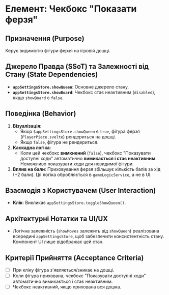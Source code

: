 # Елемент: Чекбокс "Показати ферзя"

## Призначення (Purpose)

Керує видимістю фігури ферзя на ігровій дошці.

## Джерело Правда (SSoT) та Залежності від Стану (State Dependencies)

-   **`appSettingsStore.showQueen`**: Основне джерело стану.
-   **`appSettingsStore.showBoard`**: Чекбокс стає неактивним (`disabled`), якщо `showBoard` є `false`.

## Поведінка (Behavior)

1.  **Візуалізація**:
    *   Якщо `$appSettingsStore.showQueen` є `true`, фігура ферзя (`PlayerPiece.svelte`) рендериться на дошці.
    *   Якщо `false`, фігура не рендериться.
2.  **Каскадна логіка**:
    *   Коли цей чекбокс **вимкнений** (`false`), чекбокс "Показувати доступні ходи" автоматично **вимикається і стає неактивним**. Неможливо показувати ходи для невидимої фігури.
3.  **Вплив на бали**: Приховування ферзя збільшує кількість балів за хід (+2 бали). Ця логіка обробляється в `gameLogicService`, а не в UI.

## Взаємодія з Користувачем (User Interaction)

-   **Клік**: Викликає `appSettingsStore.toggleShowQueen()`.

## Архітектурні Нотатки та UI/UX

-   Логічна залежність (`showMoves` залежить від `showQueen`) реалізована всередині `appSettingsStore`, щоб забезпечити консистентність стану. Компонент UI лише відображає цей стан.

## Критерії Прийняття (Acceptance Criteria)

-   [ ] При кліку фігура з'являється/зникає на дошці.
-   [ ] Коли фігура прихована, чекбокс "Показувати доступні ходи" автоматично вимикається і стає неактивним.
-   [ ] Чекбокс неактивний, якщо прихована вся дошка.